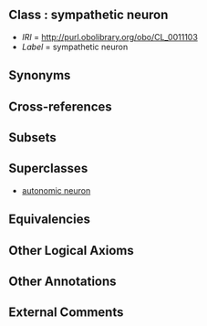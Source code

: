 
## Class : sympathetic neuron

 * *IRI* = http://purl.obolibrary.org/obo/CL_0011103
 * *Label* = sympathetic neuron

## Synonyms


## Cross-references


## Subsets


## Superclasses

 * [autonomic neuron](../../CL/07/CL_0000107.md)

## Equivalencies


## Other Logical Axioms


## Other Annotations


## External Comments


